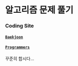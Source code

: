 # 알고리즘 문제 풀기

### Coding Site
#### [`Baekjoon`](https://www.acmicpc.net/)
#### [`Programmers`](https://programmers.co.kr/)

꾸준히 합시다...
